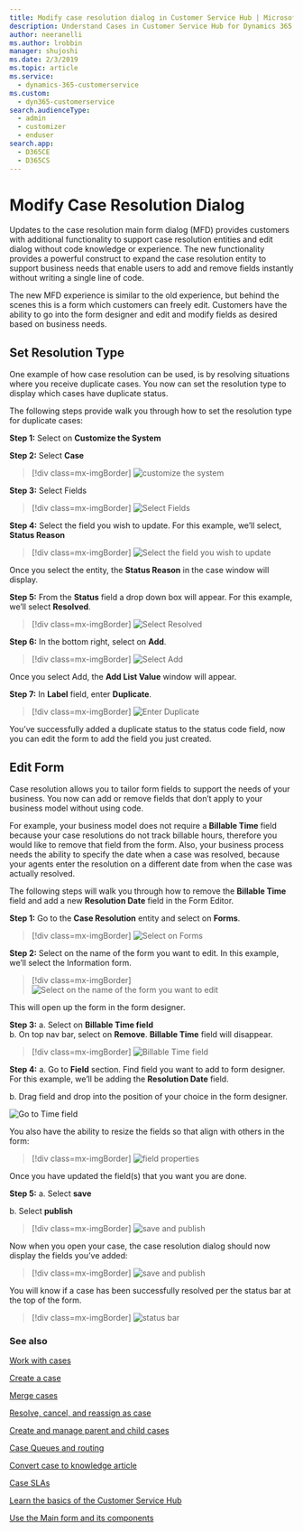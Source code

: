```yaml
---
title: Modify case resolution dialog in Customer Service Hub | Microsoft Docs
description: Understand Cases in Customer Service Hub for Dynamics 365 Customer Service.
author: neeranelli
ms.author: lrobbin
manager: shujoshi
ms.date: 2/3/2019
ms.topic: article
ms.service: 
  - dynamics-365-customerservice
ms.custom: 
  - dyn365-customerservice
search.audienceType: 
  - admin
  - customizer
  - enduser
search.app: 
  - D365CE
  - D365CS
---
```


# Modify Case Resolution Dialog

Updates to the case resolution main form dialog (MFD) provides customers with additional functionality to support case resolution entities and edit dialog without code knowledge or experience.  The new functionality provides a powerful construct to expand the case resolution entity to support business needs that enable users to add and remove fields instantly without writing a single line of code. 

The new MFD experience is similar to the old experience, but behind the scenes this is a form which customers can freely edit.  Customers have the ability to go into the form designer and edit and modify fields as desired based on business needs.

## Set Resolution Type
One example of how case resolution can be used, is by resolving situations where you receive duplicate cases. You now can set the resolution type to display which cases have duplicate status.  

The following steps provide walk you through how to set the resolution type for duplicate cases:

**Step 1:** Select on **Customize the System**

**Step 2:** Select **Case**

  > [!div class=mx-imgBorder]
  > ![customize the system](media/case_resolution_1a.png "from customize the system select case")

**Step 3:** Select Fields

  > [!div class=mx-imgBorder]
  > ![Select Fields](media/case_resolution_2.png "Select Fields")

**Step 4:** Select the field you wish to update.  For this example, we’ll select, **Status Reason** 

  > [!div class=mx-imgBorder]
  > ![Select the field you wish to update](media/case_resolution_3.png "Select the field you wish to update")

Once you select the entity, the **Status Reason** in the case window will display.

**Step 5:** From the **Status** field a drop down box will appear. For this example, we’ll select **Resolved**. 

  > [!div class=mx-imgBorder]
  > ![Select Resolved](media/case_resolution_4.png "Select Resolved")

**Step 6:** In the bottom right, select on **Add**.

  > [!div class=mx-imgBorder]
  > ![Select Add](media/case_resolution_5.png "Select Add")

Once you select Add, the **Add List Value** window will appear. 

**Step 7:**  In **Label** field, enter **Duplicate**. 

  > [!div class=mx-imgBorder]
  > ![Enter Duplicate](media/case_resolution_6.png "Enter Duplicate")

You’ve successfully added a duplicate status to the status code field, now you can edit the form to add the field you just created.  

## Edit Form
Case resolution allows you to tailor form fields to support the needs of your business.  You now can add or remove fields that don’t apply to your business model without using code.  

For example, your business model does not require a **Billable Time** field because your case resolutions do not track billable hours, therefore you would like to remove that field from the form.  Also, your business process needs the ability to specify the date when a case was resolved, because your agents enter the resolution on a different date from when the case was actually resolved.

The following steps will walk you through how to remove the **Billable Time** field and add a new **Resolution Date** field in the Form Editor.

**Step 1:**  Go to the **Case Resolution** entity and select on **Forms**.  
  > [!div class=mx-imgBorder]
  > ![Select on Forms](media/case_resolution_8.png "Select on Forms")

**Step 2:**  Select on the name of the form you want to edit. In this example, we’ll select the Information form.

  > [!div class=mx-imgBorder]
  > ![Select on the name of the form you want to edit](media/case_resolution_9.png "Select on the name of the form you want to edit")

This will open up the form in the form designer.

**Step 3:** a. Select on **Billable Time field**<BR>
b. On top nav bar, select on **Remove**. **Billable Time** field will disappear.

  > [!div class=mx-imgBorder]
  > ![Billable Time field](media/case_resolution_10.png "Billable Time field")

**Step 4:** a. Go to **Field** section. Find field you want to add to form designer.  For this example, we’ll be adding the **Resolution Date** field.
  
  b. Drag field and drop into the position of your choice in the form designer. 

  ![Go to Time field](media/case_resolution_11.png "Go to Time field")

You also have the ability to resize the fields so that align with others in the form:

  > [!div class=mx-imgBorder]
  > ![field properties](media/case_resolution_12.png "field properties")

Once you have updated the field(s) that you want you are done.

**Step 5:** a. Select **save**<BR>

  b. Select **publish**

  > [!div class=mx-imgBorder]
  > ![save and publish](media/case_resolution_13.png "save and publish")

Now when you open your case, the case resolution dialog should now display the fields you’ve added:

  > [!div class=mx-imgBorder]
  > ![save and publish](media/case_resolution_14.png "save and publish")

You will know if a case has been successfully resolved per the status bar at the top of the form. 

  > [!div class=mx-imgBorder]
  > ![status bar](media/case_resolution_15.png "status bar")

### See also

[Work with cases](customer-service-hub-user-guide-create-a-case.md) 

[Create a case](customer-service-hub-user-guide-create-a-case.md)

[Merge cases](customer-service-hub-user-guide-merge-cases.md)

[Resolve, cancel, and reassign as case](customer-service-hub-user-guide-resolve-cancel-reassign-a-case.md)

[Create and manage parent and child cases](customer-service-hub-user-guide-create-and-manage-parent-and-child-cases.md)

[Case Queues and routing](customer-service-hub-user-guide-case-queues-and-routing.md)

[Convert case to knowledge article](customer-service-hub-user-guide-convert-case-to-knowledge-article.md)

[Case SLAs](customer-service-hub-user-guide-case-sla.md)

[Learn the basics of the Customer Service Hub ](customer-service-hub-user-guide-basics.md)

[Use the Main form and its components](../customerengagement/on-premises/customize/use-main-form-and-components.md)